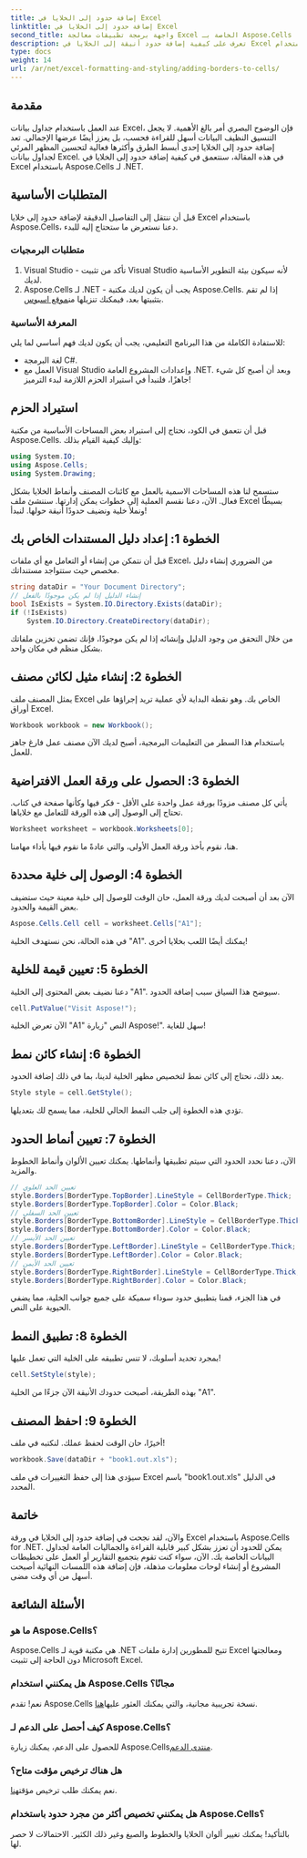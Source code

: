 ```yaml
---
title: إضافة حدود إلى الخلايا في Excel
linktitle: إضافة حدود إلى الخلايا في Excel
second_title: واجهة برمجة تطبيقات معالجة Excel الخاصة بـ Aspose.Cells .NET
description: تعرف على كيفية إضافة حدود أنيقة إلى الخلايا في Excel باستخدام Aspose.Cells for .NET. اتبع هذا الدليل خطوة بخطوة للحصول على جداول بيانات واضحة وجذابة.
type: docs
weight: 14
url: /ar/net/excel-formatting-and-styling/adding-borders-to-cells/
---
```

## مقدمة
عند العمل باستخدام جداول بيانات Excel، فإن الوضوح البصري أمر بالغ الأهمية. لا يجعل التنسيق النظيف البيانات أسهل للقراءة فحسب، بل يعزز أيضًا عرضها الإجمالي. تعد إضافة حدود إلى الخلايا إحدى أبسط الطرق وأكثرها فعالية لتحسين المظهر المرئي لجداول بيانات Excel. في هذه المقالة، سنتعمق في كيفية إضافة حدود إلى الخلايا في Excel باستخدام Aspose.Cells لـ .NET.
## المتطلبات الأساسية
قبل أن ننتقل إلى التفاصيل الدقيقة لإضافة حدود إلى خلايا Excel باستخدام Aspose.Cells، دعنا نستعرض ما ستحتاج إليه للبدء.
### متطلبات البرمجيات
1. Visual Studio - تأكد من تثبيت Visual Studio لأنه سيكون بيئة التطوير الأساسية لديك.
2.  Aspose.Cells لـ .NET - يجب أن يكون لديك مكتبة Aspose.Cells. إذا لم تقم بتثبيتها بعد، فيمكنك تنزيلها من[موقع اسبوس](https://releases.aspose.com/cells/net/).
### المعرفة الأساسية
للاستفادة الكاملة من هذا البرنامج التعليمي، يجب أن يكون لديك فهم أساسي لما يلي:
- لغة البرمجة C#.
- العمل مع Visual Studio وإعدادات المشروع العامة .NET.
وبعد أن أصبح كل شيء جاهزًا، فلنبدأ في استيراد الحزم اللازمة لبدء الترميز!
## استيراد الحزم
قبل أن نتعمق في الكود، نحتاج إلى استيراد بعض المساحات الأساسية من مكتبة Aspose.Cells. وإليك كيفية القيام بذلك:
```csharp
using System.IO;
using Aspose.Cells;
using System.Drawing;
```
ستسمح لنا هذه المساحات الاسمية بالعمل مع كائنات المصنف وأنماط الخلايا بشكل فعال. 
الآن، دعنا نقسم العملية إلى خطوات يمكن إدارتها. سننشئ ملف Excel بسيطًا ونملأ خلية ونضيف حدودًا أنيقة حولها. لنبدأ!
## الخطوة 1: إعداد دليل المستندات الخاص بك
قبل أن نتمكن من إنشاء أو التعامل مع أي ملفات Excel، من الضروري إنشاء دليل مخصص حيث ستتواجد مستنداتك. 
```csharp
string dataDir = "Your Document Directory";
// إنشاء الدليل إذا لم يكن موجودًا بالفعل
bool IsExists = System.IO.Directory.Exists(dataDir);
if (!IsExists)
    System.IO.Directory.CreateDirectory(dataDir);
```
من خلال التحقق من وجود الدليل وإنشائه إذا لم يكن موجودًا، فإنك تضمن تخزين ملفاتك بشكل منظم في مكان واحد.
## الخطوة 2: إنشاء مثيل لكائن مصنف
يمثل المصنف ملف Excel الخاص بك. وهو نقطة البداية لأي عملية تريد إجراؤها على أوراق Excel.
```csharp
Workbook workbook = new Workbook();
```
باستخدام هذا السطر من التعليمات البرمجية، أصبح لديك الآن مصنف عمل فارغ جاهز للعمل.
## الخطوة 3: الحصول على ورقة العمل الافتراضية
يأتي كل مصنف مزودًا بورقة عمل واحدة على الأقل - فكر فيها وكأنها صفحة في كتاب. تحتاج إلى الوصول إلى هذه الورقة للتعامل مع خلاياها.
```csharp
Worksheet worksheet = workbook.Worksheets[0];
```
هنا، نقوم بأخذ ورقة العمل الأولى، والتي عادةً ما نقوم فيها بأداء مهامنا.
## الخطوة 4: الوصول إلى خلية محددة
الآن بعد أن أصبحت لديك ورقة العمل، حان الوقت للوصول إلى خلية معينة حيث ستضيف بعض القيمة والحدود.
```csharp
Aspose.Cells.Cell cell = worksheet.Cells["A1"];
```
في هذه الحالة، نحن نستهدف الخلية "A1". يمكنك أيضًا اللعب بخلايا أخرى!
## الخطوة 5: تعيين قيمة للخلية
دعنا نضيف بعض المحتوى إلى الخلية "A1". سيوضح هذا السياق سبب إضافة الحدود.
```csharp
cell.PutValue("Visit Aspose!");
```
الآن تعرض الخلية "A1" النص "زيارة Aspose!". سهل للغاية!
## الخطوة 6: إنشاء كائن نمط 
بعد ذلك، نحتاج إلى كائن نمط لتخصيص مظهر الخلية لدينا، بما في ذلك إضافة الحدود.
```csharp
Style style = cell.GetStyle();
```
تؤدي هذه الخطوة إلى جلب النمط الحالي للخلية، مما يسمح لك بتعديلها.
## الخطوة 7: تعيين أنماط الحدود
الآن، دعنا نحدد الحدود التي سيتم تطبيقها وأنماطها. يمكنك تعيين الألوان وأنماط الخطوط والمزيد.
```csharp
// تعيين الحد العلوي
style.Borders[BorderType.TopBorder].LineStyle = CellBorderType.Thick;
style.Borders[BorderType.TopBorder].Color = Color.Black;
// تعيين الحد السفلي
style.Borders[BorderType.BottomBorder].LineStyle = CellBorderType.Thick;
style.Borders[BorderType.BottomBorder].Color = Color.Black;
// تعيين الحد الأيسر
style.Borders[BorderType.LeftBorder].LineStyle = CellBorderType.Thick;
style.Borders[BorderType.LeftBorder].Color = Color.Black;
// تعيين الحد الأيمن
style.Borders[BorderType.RightBorder].LineStyle = CellBorderType.Thick;
style.Borders[BorderType.RightBorder].Color = Color.Black;
```
في هذا الجزء، قمنا بتطبيق حدود سوداء سميكة على جميع جوانب الخلية، مما يضفي الحيوية على النص.
## الخطوة 8: تطبيق النمط
بمجرد تحديد أسلوبك، لا تنس تطبيقه على الخلية التي تعمل عليها!
```csharp
cell.SetStyle(style);
```
بهذه الطريقة، أصبحت حدودك الأنيقة الآن جزءًا من الخلية "A1".
## الخطوة 9: احفظ المصنف
أخيرًا، حان الوقت لحفظ عملك. لنكتبه في ملف!
```csharp
workbook.Save(dataDir + "book1.out.xls");
```
سيؤدي هذا إلى حفظ التغييرات في ملف Excel باسم "book1.out.xls" في الدليل المحدد.
## خاتمة
والآن، لقد نجحت في إضافة حدود إلى الخلايا في ورقة Excel باستخدام Aspose.Cells for .NET. يمكن للحدود أن تعزز بشكل كبير قابلية القراءة والجماليات العامة لجداول البيانات الخاصة بك. الآن، سواء كنت تقوم بتجميع التقارير أو العمل على تخطيطات المشروع أو إنشاء لوحات معلومات مذهلة، فإن إضافة هذه اللمسات النهائية أصبحت أسهل من أي وقت مضى.
## الأسئلة الشائعة
### ما هو Aspose.Cells؟
Aspose.Cells هي مكتبة قوية لـ .NET تتيح للمطورين إدارة ملفات Excel ومعالجتها دون الحاجة إلى تثبيت Microsoft Excel.
### هل يمكنني استخدام Aspose.Cells مجانًا؟
 نعم! تقدم Aspose.Cells نسخة تجريبية مجانية، والتي يمكنك العثور عليها[هنا](https://releases.aspose.com/).
### كيف أحصل على الدعم لـ Aspose.Cells؟
 للحصول على الدعم، يمكنك زيارة Aspose.Cells[منتدى الدعم](https://forum.aspose.com/c/cells/9).
### هل هناك ترخيص مؤقت متاح؟
 نعم يمكنك طلب ترخيص مؤقت[هنا](https://purchase.aspose.com/temporary-license/).
### هل يمكنني تخصيص أكثر من مجرد حدود باستخدام Aspose.Cells؟
بالتأكيد! يمكنك تغيير ألوان الخلايا والخطوط والصيغ وغير ذلك الكثير. الاحتمالات لا حصر لها.